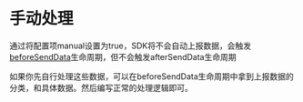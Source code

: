 # 手动处理
通过将配置项manual设置为true，SDK将不会自动上报数据，会触发[beforeSendData](/guide/use/lifecycle#beforesenddata)生命周期，但不会触发afterSendData生命周期

如果你先自行处理这些数据，可以在beforeSendData生命周期中拿到上报数据的分类，和具体数据。然后编写正常的处理逻辑即可。